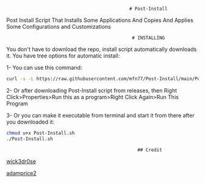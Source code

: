                                                  # Post-Install
Post Install Script That Installs Some Applications And Copies And Applies Some Configurations and Customizations

                                                  # INSTALLING

You don't have to download the repo, install script automatically downloads it. You have tree options for automatic install:

1- You can use this command:

```sh
curl -s -L https://raw.githubusercontent.com/mfn77/Post-Install/main/Post-Install.sh | bash
```

2- Or after downloading Post-Install script from releases, then Right Click>Properties>Run this as a program>Right Click Again>Run This Program

3- Or you can make it executable from terminal and start it from there after you downloaded it:

```sh
chmod u+x Post-Install.sh
./Post-Install.sh 
```

                                                    ## Credit

[wick3dr0se](https://github.com/wick3dr0se)

[adamprice2](https://github.com/adamprice2)

